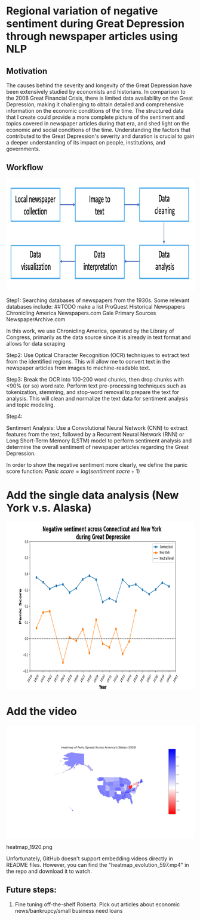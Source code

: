 # Regional variation of negative sentiment during Great Depression through newspaper articles using NLP

## Motivation
The causes behind the severity and longevity of the Great Depression have been extensively studied by economists and historians. In comparison to the 2008 Great Financial Crisis, there is limited data availability on the Great Depression, making it challenging to obtain detailed and comprehensive information on the economic conditions of the time. The structured data that I create could provide a more complete picture of the sentiment and topics covered in newspaper articles during that era, and shed light on the economic and social conditions of the time. Understanding the factors that contributed to the Great Depression's severity and duration is crucial to gain a deeper understanding of its impact on people, institutions, and governments.


## Workflow
<p align="center">
  <img src="process.png" alt="Your Image" width="650" height="300">
</p>


Step1: Searching databases of newspapers from the 1930s. Some relevant databases include:
##TODO make a list
ProQuest Historical Newspapers
Chronicling America
Newspapers.com
Gale Primary Sources
NewspaperArchive.com

In this work, we use Chronicling America, operated by the Library of Congress, primarily as the data source since it is already in text format and allows for data scraping

Step2: Use Optical Character Recognition (OCR) techniques to extract text from the identified regions. This will allow me to convert text in the newspaper articles from images to machine-readable text.

Step3:  Break the OCR into 100-200 word chunks, then drop chunks with <90% (or so) word rate. Perform text pre-processing techniques such as tokenization, stemming, and stop-word removal to prepare the text for analysis. This will clean and normalize the text data for sentiment analysis and topic modeling.

Step4: 


Sentiment Analysis: Use a Convolutional Neural Network (CNN) to extract features from the text, followed by a Recurrent Neural Network (RNN) or Long Short-Term Memory (LSTM) model to perform sentiment analysis and determine the overall sentiment of newspaper articles regarding the Great Depression.


In order to show the negative sentiment more clearly, we define the panic score function:
$Panic \ score = log(sentiment \  socre + 1)$

# Add the single data analysis (New York v.s. Alaska)

<p align="center">
  <img src="Comparison.png" alt="Your Image" width="650" height="450">
</p>


# Add the video

<p align="center">
  <img src="heatmap_1920.png" alt="Your Image" >
</p>
heatmap_1920.png


Unfortunately, GitHub doesn't support embedding videos directly in README files. However, you can find the "heatmap_evolution_597.mp4" in the repo and download it to watch.



## Future steps:
1. Fine tuning off-the-shelf Roberta. Pick out articles about economic news/bankrupcy/small business need loans
